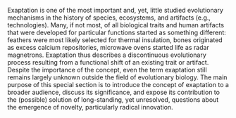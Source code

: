 Exaptation is one of the most important and, yet, little studied evolutionary mechanisms in the history of species, ecosystems, and artifacts (e.g., technologies). Many, if not most, of all biological traits and human artifacts that were developed for particular functions started as something different: feathers were most likely selected for thermal insulation, bones originated as excess calcium repositories, microwave ovens started life as radar magnetrons. Exaptation thus describes a discontinuous evolutionary process resulting from a functional shift of an existing trait or artifact. Despite the importance of the concept, even the term exaptation still remains largely unknown outside the field of evolutionary biology. The main purpose of this special section is to introduce the concept of exaptation to a broader audience, discuss its significance, and expose its contribution to the (possible) solution of long-standing, yet unresolved, questions about the emergence of novelty, particularly radical innovation.